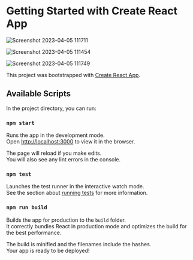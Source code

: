 # Getting Started with Create React App



![Screenshot 2023-04-05 111711](https://github.com/Anisha12311/Hrms_dashboard/assets/83083211/732896fa-6400-431a-9a29-dfea15e1c3f9)

![Screenshot 2023-04-05 111454](https://github.com/Anisha12311/Hrms_dashboard/assets/83083211/02f82232-828c-45e2-afed-8c3dd423e403)

![Screenshot 2023-04-05 111749](https://github.com/Anisha12311/Hrms_dashboard/assets/83083211/0025c67a-03d9-4b8c-9c4a-6a230759f609)

This project was bootstrapped with [Create React App](https://github.com/facebook/create-react-app).

## Available Scripts

In the project directory, you can run:

### `npm start`

Runs the app in the development mode.\
Open [http://localhost:3000](http://localhost:3000) to view it in the browser.

The page will reload if you make edits.\
You will also see any lint errors in the console.

### `npm test`

Launches the test runner in the interactive watch mode.\
See the section about [running tests](https://facebook.github.io/create-react-app/docs/running-tests) for more information.

### `npm run build`

Builds the app for production to the `build` folder.\
It correctly bundles React in production mode and optimizes the build for the best performance.

The build is minified and the filenames include the hashes.\
Your app is ready to be deployed!
